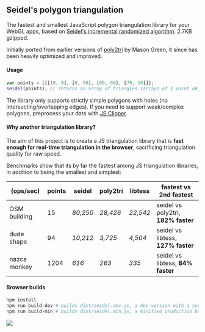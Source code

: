 ## Seidel's polygon triangulation

The fastest and smallest JavaScript polygon triangulation library for your WebGL apps, based on [Seidel's incremental randomized algorithm](https://www.cs.princeton.edu/courses/archive/fall05/cos528/handouts/A%20Simple%20and%20fast.pdf). 2.7KB gzipped.

Initially ported from earlier versions of [poly2tri](https://code.google.com/p/poly2tri/) by Mason Green,
it since has been heavily optimized and improved.

#### Usage

```js
var points = [[[10, 0], [0, 50], [60, 60], [70, 10]]];
seidel(points); // returns an array of triangles (arrays of 3 point objects each)
```

The library only supports strictly simple polygons with holes (no intersecting/overlapping edges).
If you need to support weak/complex polygons, preprocess your data with [JS Clipper](http://sourceforge.net/p/jsclipper/wiki/documentation/#clipperlibclippersimplifypolygon).

#### Why another triangulation library?

The aim of this project is to create a JS triangulation library that is **fast enough for real-time triangulation in the browser**,
sacrificing triangulation quality for raw speed.

Benchmarks show that its by far the fastest among JS triangulation libraries, in addition to being the smallest and simplest:

(ops/sec) | points | seidel | poly2tri | libtess | fastest vs 2nd fastest
--- | --- | --- | --- | --- | ---
OSM building | 15 | _80,250_ | _28,426_ | _22,542_ | seidel vs poly2tri, **182% faster**
dude shape | 94 | _10,212_ | _3,725_ | _4,504_ | seidel vs libtess, **127% faster**
nazca monkey | 1204 | _616_ | _263_ | _335_ | seidel vs libtess, **84% faster**

#### Browser builds

```bash
npm install
npm run build-dev # builds dist/seidel.dev.js, a dev version with a source map
npm run build-min # builds dist/seidel.min.js, a minified production build
```

![](https://cloud.githubusercontent.com/assets/25395/3972752/a028e4c8-27e0-11e4-8bc6-134bd87f4655.png)

